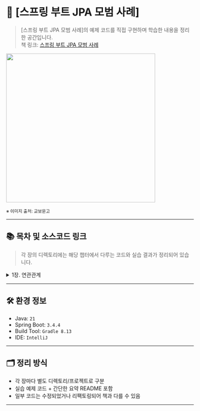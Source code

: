 # 📘 [스프링 부트 JPA 모범 사례]

> [스프링 부트 JPA 모범 사례]의 예제 코드를 직접 구현하며 학습한 내용을 정리한 공간입니다.  
> 책 링크: [스프링 부트 JPA 모범 사례](https://product.kyobobook.co.kr/detail/S000212718293)


<img src="https://contents.kyobobook.co.kr/sih/fit-in/458x0/pdt/9791161758305.jpg" width="400px">

<sub>※ 이미지 출처: 교보문고</sub>

---

## 📚 목차 및 소스코드 링크

> 각 장의 디렉토리에는 해당 챕터에서 다루는 코드와 실습 결과가 정리되어 있습니다.

<details>
<summary>1장. 연관관계</summary>
<div markdown="1">

| NO | 항목                                                                    | 소스코드 경로                                                                                 |
|----|-----------------------------------------------------------------------|-----------------------------------------------------------------------------------------|
| 1  | @OneToMay 연관관계를 효과적으로 구성하는 방법                                         | [/chapter1/OneToManyBidirectional](chapter1/OneToManyBidirectional)                     |
| 2  | 단방향 @OneToMany 연관관계를 피해야 하는 이유                                        | [/chapter1/OneToManyUnidirectional](chapter1/OneToManyUnidirectional)                   |
| 3  | 단방향 @ManyToOne의 효율성                                                   | [/chapter1/JustManyToOne](chapter1/JustManyToOne)                                       |
| 4  | @ManyToMany 연관관계를 효과적으로 구성하는 방법                                       | [/chapter1/ManyToManyBidirectional](chapter1/ManyToManyBidirectional)                   |
| 5  | @ManyToMany에서 Set이 List보다 나은 이유                                       | [/chapter1/ManyToManyBidirectionalListVsSet](chapter1/ManyToManyBidirectionalListVsSet) |
| 6  | CascadeType.REMOVE 및 orphanRemoval=true를 사용해 하위 엔터티 제거를 피해야 하는 이유와 시기 | [/chapter1/CascadeChildRemoval](chapter1/CascadeChildRemoval)                           |
| 7  | JPA 엔터티 그래프를 통해 연관관계를 가져오는 방법                                         | [/chapter1/EntityGraphAttributePaths](chapter1/EntityGraphAttributePaths)               |
| 8  | JPA 엔터티 서브그래프를 통해 연관관계를 가져오는 방법                                       | [/chapter1/NamedSubgraph](chapter1/NamedSubgraph)                                       |
| 9  | 엔터티 그래프 및 기본 속성 처리 방법                                                 | [/chapter1/NamedEntityGraphBasicAttrs](chapter1/NamedEntityGraphBasicAttrs)             |
| 10 | 하이버네이트 @Where 어노테이션을 통한 연관관계 필터링 처리                                   | [/chapter1/FilterAssociation](chapter1/FilterAssociation)                               |
| 11 | @MapsId를 통한 단방향/양방향 @OneToOne 최적화 방법                                  | [/chapter1/OneToOneMapsId](chapter1/OneToOneMapsId)                                     |
| 12 | 단 하나의 연관관계만 Null이 아닌지 확인하는 방법                                         | [/chapter1/ChooseOnlyOneAssociation](chapter1/ChooseOnlyOneAssociation)                 |

</div>
</details>

---

## 🛠️ 환경 정보

- Java: `21`
- Spring Boot: `3.4.4`
- Build Tool: `Gradle 8.13`
- IDE: `IntelliJ`

---

## 🗂️ 정리 방식

- 각 장마다 별도 디렉토리/프로젝트로 구분
- 실습 예제 코드 + 간단한 요약 README 포함
- 일부 코드는 수정되었거나 리팩토링되어 책과 다를 수 있음

---

